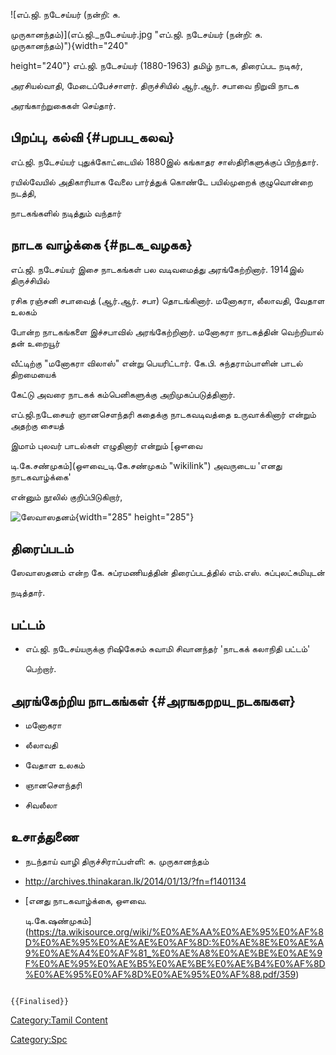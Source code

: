 ![எப்.ஜி. நடேசய்யர் (நன்றி: சு.
முருகானந்தம்)](எப்.ஜி._நடேசய்யர்.jpg "எப்.ஜி. நடேசய்யர் (நன்றி: சு. முருகானந்தம்)"){width="240"
height="240"} எப்.ஜி. நடேசய்யர் (1880-1963) தமிழ் நாடக, திரைப்பட நடிகர்,
அரசியல்வாதி, மேடைப்பேச்சாளர். திருச்சியில் ஆர்.ஆர். சபாவை நிறுவி நாடக
அரங்காற்றுகைகள் செய்தார்.

## பிறப்பு, கல்வி {#பறபப_கலவ}

எப்.ஜி. நடேசய்யர் புதுக்கோட்டையில் 1880இல் கங்காதர சாஸ்திரிகளுக்குப் பிறந்தார்.
ரயில்வேயில் அதிகாரியாக வேலை பார்த்துக் கொண்டே பயில்முறைக் குழுவொன்றை நடத்தி,
நாடகங்களில் நடித்தும் வந்தார்

## நாடக வாழ்க்கை {#நடக_வழகக}

எப்.ஜி. நடேசய்யர் இசை நாடகங்கள் பல வடிவமைத்து அரங்கேற்றினார். 1914இல் திருச்சியில்
ரசிக ரஞ்சனி சபாவைத் (ஆர்.ஆர். சபா) தொடங்கினார். மனோகரா, லீலாவதி, வேதாள உலகம்
போன்ற நாடகங்களை இச்சபாவில் அரங்கேற்றினார். மனோகரா நாடகத்தின் வெற்றியால் தன் உறையூர்
வீட்டிற்கு "மனோகரா விலாஸ்" என்று பெயரிட்டார். கே.பி. சுந்தராம்பாளின் பாடல் திறமையைக்
கேட்டு அவரை நாடகக் கம்பெனிகளுக்கு அறிமுகப்படுத்தினார்.

எப்.ஜி.நடேசையர் ஞானசௌந்தரி கதைக்கு நாடகவடிவத்தை உருவாக்கினார் என்றும் அதற்கு சையத்
இமாம் புலவர் பாடல்கள் எழுதினார் என்றும் [ஔவை
டி.கே.சண்முகம்](ஔவை_டி.கே.சண்முகம் "wikilink") அவருடைய \'எனது நாடகவாழ்க்கை\'
என்னும் நூலில் குறிப்பிடுகிறார்,
![ஸேவாஸதனம்](சேவாசதனம்.png "ஸேவாஸதனம்"){width="285" height="285"}

## திரைப்படம்

ஸேவாஸதனம் என்ற கே. சுப்ரமணியத்தின் திரைப்படத்தில் எம்.எஸ். சுப்புலட்சுமியுடன்
நடித்தார்.

## பட்டம்

-   எப்.ஜி. நடேசய்யருக்கு ரிஷிகேசம் சுவாமி சிவானந்தர் 'நாடகக் கலாநிதி பட்டம்'
    பெற்றார்.

## அரங்கேற்றிய நாடகங்கள் {#அரஙகறறய_நடகஙகள}

-   மனோகரா
-   லீலாவதி
-   வேதாள உலகம்
-   ஞானசௌந்தரி
-   சிவலீலா

## உசாத்துணை

-   நடந்தாய் வாழி திருச்சிராப்பள்ளி: சு. முருகானந்தம்
-   <http://archives.thinakaran.lk/2014/01/13/?fn=f1401134>
-   [எனது நாடகவாழ்க்கை, ஔவை.
    டி.கே.ஷண்முகம்](https://ta.wikisource.org/wiki/%E0%AE%AA%E0%AE%95%E0%AF%8D%E0%AE%95%E0%AE%AE%E0%AF%8D:%E0%AE%8E%E0%AE%A9%E0%AE%A4%E0%AF%81_%E0%AE%A8%E0%AE%BE%E0%AE%9F%E0%AE%95%E0%AE%B5%E0%AE%BE%E0%AE%B4%E0%AF%8D%E0%AE%95%E0%AF%8D%E0%AE%95%E0%AF%88.pdf/359)

```{=mediawiki}
{{Finalised}}
```
[Category:Tamil Content](Category:Tamil_Content "wikilink")
[Category:Spc](Category:Spc "wikilink")
